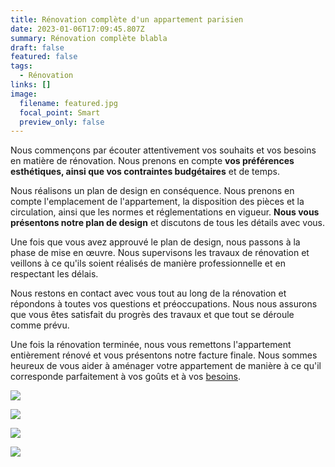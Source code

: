 ```yaml
---
title: Rénovation complète d'un appartement parisien
date: 2023-01-06T17:09:45.807Z
summary: Rénovation complète blabla
draft: false
featured: false
tags:
  - Rénovation
links: []
image:
  filename: featured.jpg
  focal_point: Smart
  preview_only: false
---
```

Nous commençons par écouter attentivement vos souhaits et vos besoins en matière de rénovation. Nous prenons en compte **vos préférences esthétiques, ainsi que vos contraintes budgétaires** et de temps.

Nous réalisons un plan de design en conséquence. Nous prenons en compte l'emplacement de l'appartement, la disposition des pièces et la circulation, ainsi que les normes et réglementations en vigueur. **Nous vous présentons notre plan de design** et discutons de tous les détails avec vous.

Une fois que vous avez approuvé le plan de design, nous passons à la phase de mise en œuvre. Nous supervisons les travaux de rénovation et veillons à ce qu'ils soient réalisés de manière professionnelle et en respectant les délais.

Nous restons en contact avec vous tout au long de la rénovation et répondons à toutes vos questions et préoccupations. Nous nous assurons que vous êtes satisfait du progrès des travaux et que tout se déroule comme prévu.

Une fois la rénovation terminée, nous vous remettons l'appartement entièrement rénové et vous présentons notre facture finale. Nous sommes heureux de vous aider à aménager votre appartement de manière à ce qu'il corresponde parfaitement à vos goûts et à vos [besoins](https://www.service-public.fr/particuliers/vosdroits/F32059).

![](2jem-caj-9403.jpg)

![](1jem-caj-9445.jpg)

![](featured.jpg)

![](4jem-caj-9409.jpg)